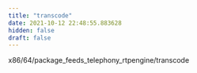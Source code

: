 ```yaml
---
title: "transcode"
date: 2021-10-12 22:48:55.883628
hidden: false
draft: false
---
```


x86/64/package_feeds_telephony_rtpengine/transcode

